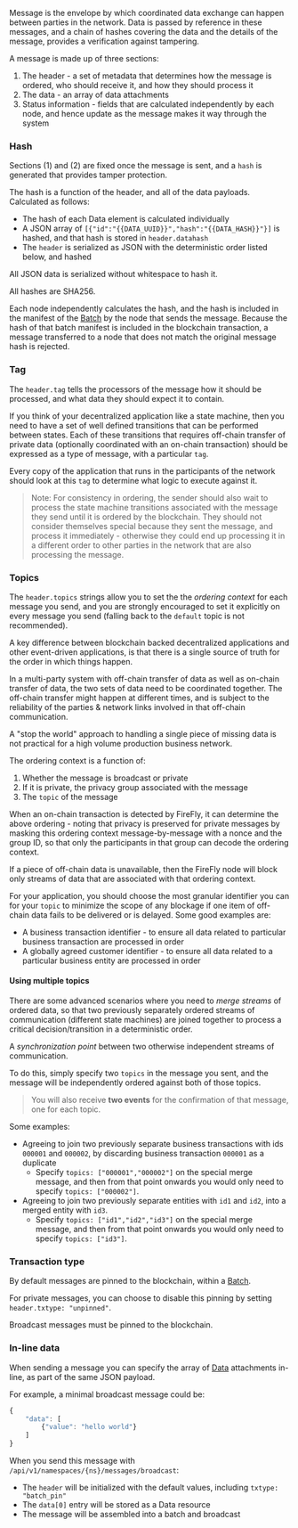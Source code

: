 Message is the envelope by which coordinated data exchange can happen between parties in the network. Data is passed by reference in these messages, and a chain of hashes covering the data and the details of the message, provides a verification against tampering.

A message is made up of three sections:

1. The header - a set of metadata that determines how the message is ordered, who should receive it, and how they should process it 
2. The data - an array of data attachments
3. Status information - fields that are calculated independently by each node, and hence update as the message makes it way through the system

### Hash

Sections (1) and (2) are fixed once the message is sent, and a `hash` is generated that provides tamper protection.

The hash is a function of the header, and all of the data payloads. Calculated as follows:

- The hash of each Data element is calculated individually
- A JSON array of `[{"id":"{{DATA_UUID}}","hash":"{{DATA_HASH}}"}]` is hashed, and that hash is stored in `header.datahash`
- The `header` is serialized as JSON with the deterministic order listed below, and hashed

All JSON data is serialized without whitespace to hash it.

All hashes are SHA256.

Each node independently calculates the hash, and the hash is included in the manifest of the [Batch](./batch) by the
node that sends the message.
Because the hash of that batch manifest is included in the blockchain transaction, a message transferred to
a node that does not match the original message hash is rejected.

### Tag

The `header.tag` tells the processors of the message how it should be processed, and  what data they should expect it to contain.

If you think of your decentralized application like a state machine, then you need to have a set of well defined transitions
that can be performed between states. Each of these transitions that requires off-chain transfer of private data
(optionally coordinated with an on-chain transaction) should be expressed as a type of message, with a particular `tag`.

Every copy of the application that runs in the participants of the network should look at this `tag` to determine what
logic to execute against it.

> Note: For consistency in ordering, the sender should also wait to process the state machine transitions associated
> with the message they send until it is ordered by the blockchain. They should not consider themselves special because
> they sent the message, and process it immediately - otherwise they could end up processing it in a different order
> to other parties in the network that are also processing the message.

### Topics

The `header.topics` strings allow you to set the the _ordering context_ for each message you send, and you are strongly
encouraged to set it explicitly on every message you send (falling back to the `default` topic is not recommended).

A key difference between blockchain backed decentralized applications and other event-driven applications, is
that there is a single source of truth for the order in which things happen.

In a multi-party system with off-chain transfer of data as well as on-chain transfer of data, the two sets of
data need to be coordinated together. The off-chain transfer might happen at different times, and is subject to the reliability
of the parties & network links involved in that off-chain communication. 

A "stop the world" approach to handling a single piece of missing data is not practical for a high volume
production business network.

The ordering context is a function of:

1. Whether the message is broadcast or private
2. If it is private, the privacy group associated with the message
3. The `topic` of the message

When an on-chain transaction is detected by FireFly, it can determine the above ordering - noting that privacy is preserved
for private messages by masking this ordering context message-by-message with a nonce and the group ID, so that only the
participants in that group can decode the ordering context.

If a piece of off-chain data is unavailable, then the FireFly node will block only streams of data that are associated
with that ordering context.

For your application, you should choose the most granular identifier you can for your `topic` to minimize the scope
of any blockage if one item of off-chain data fails to be delivered or is delayed. Some good examples are:

- A business transaction identifier - to ensure all data related to particular business transaction are processed in order
- A globally agreed customer identifier - to ensure all data related to a particular business entity are processed in order

#### Using multiple topics

There are some advanced scenarios where you need to _merge streams_ of ordered data, so that two previously separately
ordered streams of communication (different state machines) are joined together to process a critical decision/transition
in a deterministic order.

A _synchronization point_ between two otherwise independent streams of communication.

To do this, simply specify two `topics` in the message you sent, and the message will be independently ordered against
both of those topics.

> You will also receive **two events** for the confirmation of that message, one for each topic.

Some examples:

- Agreeing to join two previously separate business transactions with ids `000001` and `000002`, by discarding business transaction `000001` as a duplicate
  - Specify `topics: ["000001","000002"]` on the special merge message, and then from that point onwards you would only need to specify `topics: ["000002"]`.
- Agreeing to join two previously separate entities with `id1` and `id2`, into a merged entity with `id3`. 
  - Specify `topics: ["id1","id2","id3"]` on the special merge message, and then from that point onwards you would only need to specify `topics: ["id3"]`.

### Transaction type

By default messages are pinned to the blockchain, within a [Batch](./batch).

For private messages, you can choose to disable this pinning by setting `header.txtype: "unpinned"`.

Broadcast messages must be pinned to the blockchain.

### In-line data

When sending a message you can specify the array of [Data](./data) attachments in-line, as part of the same JSON payload.

For example, a minimal broadcast message could be:

```js
{
    "data": [
        {"value": "hello world"}
    ]
}
```

When you send this message with `/api/v1/namespaces/{ns}/messages/broadcast`:
- The `header` will be initialized with the default values, including `txtype: "batch_pin"`
- The `data[0]` entry will be stored as a Data resource
- The message will be assembled into a batch and broadcast
